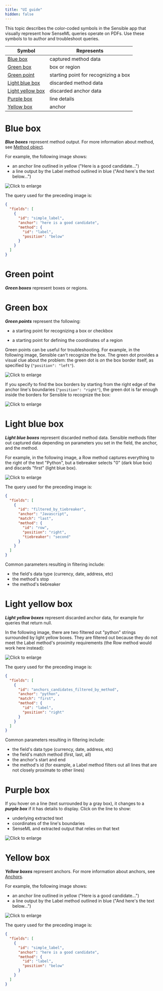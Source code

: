 ```yaml
---
title: "UI guide"
hidden: false
---
```


This topic describes the color-coded symbols in the Sensible app that visually represent how SenseML queries operate on PDFs.  Use these symbols to to author and troubleshoot queries.

| Symbol                                            | Represents                           |
| ------------------------------------------------- | ------------------------------------ |
| [Blue box](doc:ui-guide#blue-box)                 | captured method data                 |
| [Green box](doc:ui-guide#green-box)               | box or region                        |
| [Green point](doc:ui-guide#green-point)           | starting point for recognizing a box |
| [Light blue box](doc:ui-guide#light-blue-box)     | discarded method data                |
| [Light yellow box](doc:ui-guide#light-yellow-box) | discarded anchor data                |
| [Purple box](doc:ui-guide#purple-box)             | line details                         |
| [Yellow box](doc:ui-guide#yellow-box)             | anchor                               |

Blue box
====

***Blue boxes*** represent method output. For more information about method, see [Method object](doc:method).  

For example, the following image shows:

- an anchor line outlined in yellow ("Here is a good candidate...")
- a line output by the Label method outlined in blue ("And here's the text below...")

![Click to enlarge](https://raw.githubusercontent.com/sensible-hq/sensible-docs/main/readme-sync/assets/v0/images/borders/ui_label_and_method_1.png)

The query used for the preceding image is:

```json
{
  "fields": [
    {
      "id": "simple_label",
      "anchor": "here is a good candidate",
      "method": {
        "id": "label",
        "position": "below"
      }
    }
  ]
}    
```

Green point 
====

***Green boxes*** represent boxes or regions.

Green box
====

***Green points*** represent the following:

-  a starting point for recognizing a box or checkbox

- a starting point for defining the coordinates of a region

Green points can be useful for troubleshooting. For example, in the following image, Sensible can't recognize the box. The green dot provides a visual clue about the problem: the green dot is *on* the box border itself, as specified by (`"position": "left"`).

 ![Click to enlarge](https://raw.githubusercontent.com/sensible-hq/sensible-docs/main/readme-sync/assets/v0/images/borders/box_position_left.png)

If you specify to find the box borders by starting from the right edge of the anchor line's boundaries (`"position": "right"`), the green dot is far enough inside the borders for Sensible to recognize the box:

![Click to enlarge](https://raw.githubusercontent.com/sensible-hq/sensible-docs/main/readme-sync/assets/v0/images/borders/box_position_right.png)



Light blue box
===

***Light blue boxes*** represent discarded method data.  Sensible methods filter out captured data depending on parameters you set in the field, the anchor, and the method.

For example, in the following image, a Row method captures everything to the right of the text "Python", but a tiebreaker selects "0" (dark blue box) and discards "first" (light blue box).

![Click to enlarge](https://raw.githubusercontent.com/sensible-hq/sensible-docs/main/readme-sync/assets/v0/images/borders/ui_filtered_method.png)

The query used for the preceding image is:

```json
{
  "fields": [
    {
      "id": "filtered_by_tiebreaker",
      "anchor": "Javascript",
      "match": "last",
      "method": {
        "id": "row",
        "position": "right",
        "tiebreaker": "second"
      }
    }
  ]
}
```

Common parameters resulting in filtering include:

- the field's data type (currency, date, address, etc)
- the method's stop
- the method's tiebreaker



Light yellow box
===

***Light yellow boxes*** represent discarded anchor data, for example for queries that return null. 

In the following image, there are two filtered out "python" strings surrounded by light yellow boxes. They are filtered out because they do not meet the Label method's proximity requirements (the Row method would work here instead):

![Click to enlarge](https://raw.githubusercontent.com/sensible-hq/sensible-docs/main/readme-sync/assets/v0/images/borders/ui_filtered_anchor.png)

The query used for the preceding image is:

```json
{
  "fields": [
    {
      "id": "anchors_candidates_filtered_by_method",
      "anchor": "python",
      "match": "first",
      "method": {
        "id": "label",
        "position": "right"
      }
    }
  ]
}
```

Common parameters resulting in filtering include:

-  the field's data type (currency, date, address, etc)
-  the field's match method (first, last, all)
-  the anchor's start and end
-  the method's id (for example, a Label method filters out all lines that are not closely proximate to other lines)





Purple box
====

If you hover on a line (text surrounded by a gray box), it changes to a ***purple box*** if it has details to display.  Click on the line to show:

- underlying extracted text
- coordinates of the line's boundaries
- SenseML and extracted output that relies on that text



![Click to enlarge](https://raw.githubusercontent.com/sensible-hq/sensible-docs/main/readme-sync/assets/v0/images/borders/changelog_July2021_x-ray_mode.png)

Yellow box
====

***Yellow boxes*** represent anchors. For more information about anchors, see [Anchors](doc:anchor).

For example, the following image shows:

- an anchor line outlined in yellow ("Here is a good candidate...")
- a line output by the Label method outlined in blue ("And here's the text below...")

![Click to enlarge](https://raw.githubusercontent.com/sensible-hq/sensible-docs/main/readme-sync/assets/v0/images/borders/ui_label_and_method_1.png)

The query used for the preceding image is:

```json
{
  "fields": [
    {
      "id": "simple_label",
      "anchor": "here is a good candidate",
      "method": {
        "id": "label",
        "position": "below"
      }
    }
  ]
}    
```